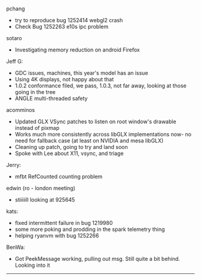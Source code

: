 pchang
* try to reproduce bug 1252414 webgl2 crash
* Check Bug 1252263 e10s ipc problem



sotaro
* Investigating memory reduction on android Firefox



Jeff G:
* GDC issues, machines, this year's model has an issue
* Using 4K displays, not happy about that
* 1.0.2 conformance filed, we pass, 1.0.3, not far away, looking at those going in the tree
* ANGLE multi-threaded safety



acomminos
* Updated GLX VSync patches to listen on root window's drawable instead of pixmap
* Works much more consistently across libGLX implementations now- no need for fallback case (at least on NVIDIA and mesa libGLX)
* Cleaning up patch, going to try and land soon
* Spoke with Lee about X11, vsync, and triage



Jerry:
* mfbt RefCounted counting problem



edwin (ro - london meeting)
* stiiiiill looking at 925645



kats:
* fixed intermittent failure in bug 1219980
* some more poking and prodding in the spark telemetry thing
* helping ryanvm with bug 1252266



BenWa:
* Got PeekMessage working, pulling out msg. Still quite a bit behind. Looking into it

________________



